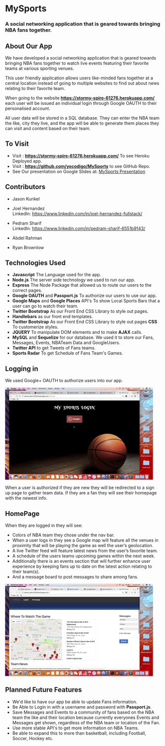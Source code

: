 # MySports

###  A social networking application that is geared towards bringing NBA fans together. 

## About Our App
   We have developed a social networking application that is geared towards bringing NBA fans together to watch
live events featuring their favorite teams at various sporting venues.

   This user friendly application allows users like-minded fans together at a central location instead of going to
multiple websites to find out about news relating to their favorite team.

  When going to the website __https://stormy-spire-61276.herokuapp.com/__ each user will be
issued an individual login through Google OAUTH to their personalised account.

   All user data will be stored in a SQL database. They can enter the NBA team the like, city they live, and the app will be
able to generate them places they can visit and content based on their team.

## To Visit
* Visit : __https://stormy-spire-61276.herokuapp.com/__ To see Heroku Deployed app.
* Visit : __https://github.com/yocodigo/MySports__ to see GitHub Repo.
* See Our presentation on Google Slides at: [MySports Presentation](https://docs.google.com/presentation/d/1bnODenX_TLRCz9Rdx2FX46N5kdNywBTkP969d9WgrTc/edit?usp=sharing)

## Contributors
* Jason Kunkel 

* Joel Hernandez     
LinkedIn: https://www.linkedin.com/in/joel-hernandez-fullstack/

* Pedram Sharif     
LinkedIn: https://www.linkedin.com/in/pedram-sharif-6551b9143/

* Abdel Rahman 

* Ryan Brownlow

## Technologies Used
* __Javascript__ The Language used for the app.
* __Node.js__ The server side technology we used to run our app.
* __Express__ The Node Package that allowed us to route our users to the correct pages.
* __Google OAUTH__ and __Passport.js__ To authorize our users to use our app.
* __Google Maps__ and __Google Places__ API's To show Local Sports Bars that a user can go to watch their team.
* __Twitter Bootstrap__ As our Front End CSS Library to style out pages.
* __Handlebars__ as our front end templates.
* __Twitter Bootstrap__ As our Front End CSS Library to style out pages __CSS__ To customerize styles.
* __JQUERY__ To manipulate DOM elements and to make __AJAX__ calls.
* __MySQL__ and __Sequelize__ for our database. We used it to store our Fans, Messages, Events, NBATeam Data and GoogleUsers.
* __Twitter API__ to get Tweets of Fans teams.
* __Sports Radar__ To get Schedule of Fans Team's Games.


## Logging in

We used Google+ OAUTH to authorize users into our app.

![buger devour gif](/README_GIFS/login.gif)

   When a user is authorized if they are new they will be redirected to a sign up page to gather team data. If they are a fan
they will see their homepage with the newest info.

## HomePage
When they are logged in they will see: 

* Colors of NBA team they chose under the nav bar.
* When a user logs in they see a Google map will feature all the venues in proximity that will be playing the game as
well the user’s geolocation.
*   A live Twitter feed will feature latest news from the user’s favorite team.
* A schedule of the users teams upcoming games within the next week.
* Additionally there is an events section that will further enhance user experience by keeping fans up to date on the latest action relating to their team(s).
* And a message board to post messages to share among fans.

![burger create gif](/README_GIFS/homePage.gif)

## Planned Future Features
* We'd like to have our app be able to update Fans information.
* Be Able to Login in with a username and password with __Passport.js__.
* Save Messages and Events to a community of fans based on the NBA team the like and their location                                    because currently everyones Events and Messages get shown, regardless of the NBA team or location of the Fan.
* Use more stable API's to get more information on NBA Teams.
* Be able to expand this to more than basketball, including Football, Soccer, Hockey etc.
